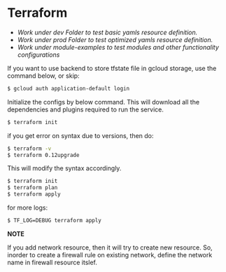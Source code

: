 # Terraform

* *Work under dev Folder to test basic yamls resource definition.*
* *Work under prod Folder to test optimized yamls resource definition.*
* *Work under module-examples to test modules and other functionality configurations*

If you want to use backend to store tfstate file in gcloud storage, use the command below, or skip:
```bash
$ gcloud auth application-default login
```
Initialize the configs by below command. This will download all the dependencies and plugins required to run the service.

```bash
$ terraform init 
```
if you get error on syntax due to versions, then do:
```bash
$ terraform -v
$ terraform 0.12upgrade
```
This will modify the syntax accordingly.

```bash
$ terraform init
$ terraform plan
$ terraform apply
```

for more logs: 
```bash
$ TF_LOG=DEBUG terraform apply
```

**NOTE**

If you add network resource, then it will try to create new resource. So, inorder to create a firewall rule on existing network,
define the network name in firewall resource itslef.
